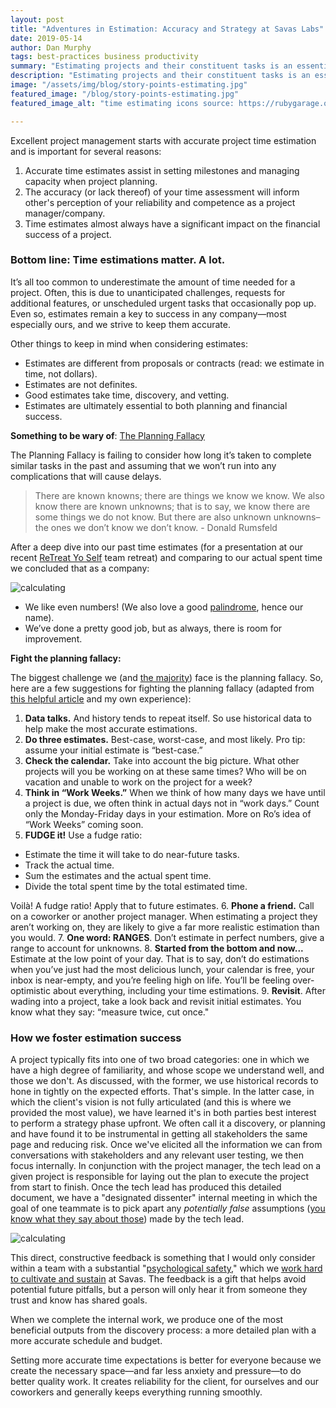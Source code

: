 ```yaml
---
layout: post
title: "Adventures in Estimation: Accuracy and Strategy at Savas Labs"
date: 2019-05-14
author: Dan Murphy
tags: best-practices business productivity
summary: "Estimating projects and their constituent tasks is an essential part of our success at Savas Labs. However, estimation is notoriously difficult to do well. We're proud of our (imperfect) track record, and share some perspective on how to do estimates better."
description: "Estimating projects and their constituent tasks is an essential part of our success at Savas Labs. However, estimation is notoriously difficult to do well. We're proud of our (imperfect) track record, and share some perspective on how to do estimates better."
image: "/assets/img/blog/story-points-estimating.jpg"
featured_image: "/blog/story-points-estimating.jpg"
featured_image_alt: "time estimating icons source: https://rubygarage.org/blog/3-reasons-to-estimate-with-story-points"

---
```

Excellent project management starts with accurate project time estimation and is important for several reasons:

1. Accurate time estimates assist in setting milestones and managing capacity when project planning.
2. The accuracy (or lack thereof) of your time assessment will inform other's perception of your reliability and competence as a project manager/company.
3. Time estimates almost always have a significant impact on the financial success of a project.

### Bottom line: Time estimations matter. A lot.

It’s all too common to underestimate the amount of time needed for a project. Often, this is due to unanticipated challenges, requests for additional features, or unscheduled urgent tasks that occasionally pop up. Even so, estimates remain a key to success in any company—most especially ours, and we strive to keep them accurate.

Other things to keep in mind when considering estimates:

* Estimates are different from proposals or contracts (read: we estimate in time, not dollars).
* Estimates are not definites.
* Good estimates take time, discovery, and vetting.
* Estimates are ultimately essential to both planning and financial success.

**Something to be wary of**: [The Planning Fallacy](https://www.fastcompany.com/90313102/how-to-get-better-at-estimating-your-time)

The Planning Fallacy is failing to consider how long it’s taken to complete similar tasks in the past and assuming that we won’t run into any complications that will cause delays.

> There are known knowns; there are things we know we know. We also know there are known unknowns; that is to say, we know there are some things we do not know. But there are also unknown unknowns–the ones we don’t know we don’t know.  <span>- Donald Rumsfeld</span>

After a deep dive into our past time estimates (for a presentation at our recent [ReTreat Yo Self](https://savaslabs.com/2019/04/08/savas-retreat-yo-self.html) team retreat) and comparing to our actual spent time we concluded that as a company:

<div class="blog-image-large">
<img alt="calculating" src="/assets/img/blog/calculating.gif">
</div>

* We like even numbers! (We also love a good [palindrome](http://en.wikipedia.org/wiki/Palindrome), hence our name).
* We’ve done a pretty good job, but as always, there is room for improvement.

**Fight the planning fallacy:**

The biggest challenge we (and [the majority](https://medium.com/specstimate/why-are-humans-so-bad-at-estimating-4b4290f83716)) face is the planning fallacy. So, here are a few suggestions for fighting the planning fallacy (adapted from [this helpful article](https://www.fastcompany.com/90313102/how-to-get-better-at-estimating-your-time) and my own experience):

1. **Data talks.** And history tends to repeat itself. So use historical data to help make the most accurate estimations.
2. **Do three estimates.** Best-case, worst-case, and most likely. Pro tip: assume your initial estimate is “best-case.”
3. **Check the calendar.** Take into account the big picture. What other projects will you be working on at these same times? Who will be on vacation and unable to work on the project for a week?
4. **Think in “Work Weeks.”** When we think of how many days we have until a project is due, we often think in actual days not in “work days.” Count only the Monday-Friday days in your estimation. More on Ro’s idea of “Work Weeks” coming soon.
5. **FUDGE it!** Use a fudge ratio:

- Estimate the time it will take to do near-future tasks.
- Track the actual time.
- Sum the estimates and the actual spent time.
- Divide the total spent time by the total estimated time.

Voilà! A fudge ratio! Apply that to future estimates.
6. **Phone a friend.** Call on a coworker or another project manager. When estimating a project they aren’t working on, they are likely to give a far more realistic estimation than you would.
7. **One word: RANGES**. Don’t estimate in perfect numbers, give a range to account for unknowns.
8. **Started from the bottom and now...** Estimate at the low point of your day. That is to say, don’t do estimations when you’ve just had the most delicious lunch, your calendar is free, your inbox is near-empty, and you’re feeling high on life. You’ll be feeling over-optimistic about everything, including your time estimations.
9. **Revisit**. After wading into a project, take a look back and revisit initial estimates. You know what they say: “measure twice, cut once."

### How we foster estimation success

A project typically fits into one of two broad categories: one in which we have a high degree of familiarity, and whose scope we understand well, and those we don't. As discussed, with the former, we use historical records to hone in tightly on the expected efforts. That's simple. In the latter case, in which the client's vision is not fully articulated (and this is where we provided the most value), we have learned it's in both parties best interest to perform a strategy phase upfront. We often call it a discovery, or planning and have found it to be instrumental in getting all stakeholders the same page and reducing risk. Once we've elicited all the information we can from conversations with stakeholders and any relevant user testing, we then focus internally. In conjunction with the project manager, the tech lead on a given project is responsible for laying out the plan to execute the project from start to finish. Once the tech lead has produced this detailed document, we have a "designated dissenter" internal meeting in which the goal of one teammate is to pick apart any _potentially false_ assumptions ([you know what they say about those](https://www.quora.com/How-does-the-saying-about-assuming-something-go)) made by the tech lead.

<div class="blog-image">
<img alt="calculating" src="/assets/img/blog/rbg-dissent.jpg">
</div>

This direct, constructive feedback is something that I would only consider within a team with a substantial "[psychological safety](https://www.inc.com/justin-bariso/google-spent-years-studying-effective-teams-this-single-quality-contributed-most-to-their-success.html)," which we [work hard to cultivate and sustain](/company/mission-and-values/) at Savas. The feedback is a gift that helps avoid potential future pitfalls, but a person will only hear it from someone they trust and know has shared  goals.

When we complete the internal work, we produce one of the most beneficial outputs from the discovery process: a more detailed plan with a more accurate schedule and budget.

Setting more accurate time expectations is better for everyone because we create the necessary space—and far less anxiety and pressure—to do better quality work. It creates reliability for the client, for ourselves and our coworkers and generally keeps everything running smoothly.
